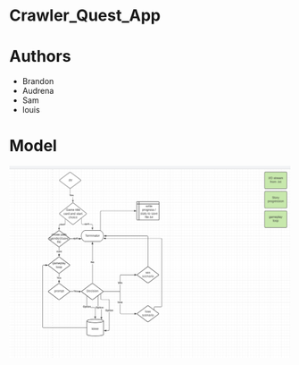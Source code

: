 # Crawler_Quest_App

# Authors
 - Brandon 
 - Audrena
 - Sam
 - louis

 # Model

 ![model](CrawlerModel.png)